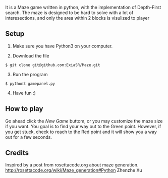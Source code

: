 It is a Maze game written in python, with the implementation of Depth-First search. The maze is designed to be hard to solve with a lot of interesections, and only the area within 2 blocks is visulized to player

## Setup
1. Make sure you have Python3 on your computer.

2. Download the file  
```
$ git clone git@github.com:ExiaSR/Maze.git
```

3. Run the program  
```
$ python3 gamepanel.py
```
4. Have fun :)

## How to play
Go ahead click the *New Game* buttom, or you may customize the maze size if you want.
You goal is to find your way out to the Green point. However, if you get stuck, check to reach to the Red point and it will show you a way out for a few seconds.

## Credits
Inspired by a post from rosettacode.org about maze generation.
http://rosettacode.org/wiki/Maze_generation#Python
Zhenzhe Xu
